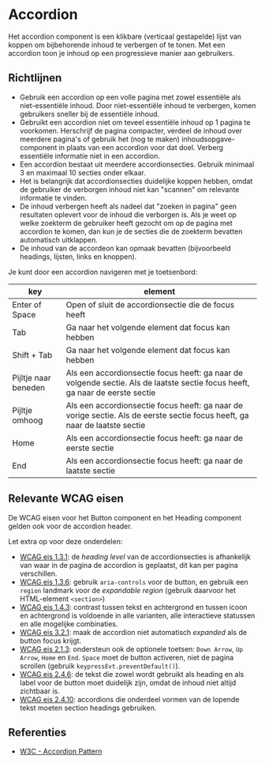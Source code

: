 # Accordion

Het accordion component is een klikbare (verticaal gestapelde) lijst van koppen om bijbehorende inhoud te verbergen of te tonen. Met een accordion toon je inhoud op een progressieve manier aan gebruikers.

## Richtlijnen

- Gebruik een accordion op een volle pagina met zowel essentiële als niet-essentiële inhoud. Door niet-essentiële inhoud te verbergen, komen gebruikers sneller bij de essentiële inhoud.
- Gebruikt een accordion niet om teveel essentiële inhoud op 1 pagina te voorkomen. Herschrijf de pagina compacter, verdeel de inhoud over meerdere pagina's of gebruik het (nog te maken) inhoudsopgave-component in plaats van een accordion voor dat doel. Verberg essentiële informatie niet in een accordion.
- Een accordion bestaat uit meerdere accordionsecties. Gebruik minimaal 3 en maximaal 10 secties onder elkaar.
- Het is belangrijk dat accordionsecties duidelijke koppen hebben, omdat de gebruiker de verborgen inhoud niet kan "scannen" om relevante informatie te vinden.
- De inhoud verbergen heeft als nadeel dat "zoeken in pagina" geen resultaten oplevert voor de inhoud die verborgen is. Als je weet op welke zoekterm de gebruiker heeft gezocht om op de pagina met accordion te komen, dan kun je de secties die de zoekterm bevatten automatisch uitklappen.
- De inhoud van de accordeon kan opmaak bevatten (bijvoorbeeld headings, lijsten, links en knoppen).

Je kunt door een accordion navigeren met je toetsenbord:

| key                  | element                                                                                                                      |
| -------------------- | ---------------------------------------------------------------------------------------------------------------------------- |
| Enter of Space       | Open of sluit de accordionsectie die de focus heeft                                                                          |
| Tab                  | Ga naar het volgende element dat focus kan hebben                                                                            |
| Shift + Tab          | Ga naar het volgende element dat focus kan hebben                                                                            |
| Pijltje naar beneden | Als een accordionsectie focus heeft: ga naar de volgende sectie. Als de laatste sectie focus heeft, ga naar de eerste sectie |
| Pijltje omhoog       | Als een accordionsectie focus heeft: ga naar de vorige sectie. Als de eerste sectie focus heeft, ga naar de laatste sectie   |
| Home                 | Als een accordionsectie focus heeft: ga naar de eerste sectie                                                                |
| End                  | Als een accordionsectie focus heeft: ga naar de laatste sectie                                                               |

## Relevante WCAG eisen

De WCAG eisen voor het Button component en het Heading component gelden ook voor de accordion header.

Let extra op voor deze onderdelen:

- [WCAG eis 1.3.1](https://www.w3.org/TR/WCAG21/#info-and-relationships): de _heading level_ van de accordionsecties is afhankelijk van waar in de pagina de accordion is geplaatst, dit kan per pagina verschillen.
- [WCAG eis 1.3.6](https://www.w3.org/TR/WCAG21/#identify-purpose): gebruik `aria-controls` voor de button, en gebruik een `region` landmark voor de _expandable region_ (gebruik daarvoor het HTML-element `<section>`)
- [WCAG eis 1.4.3](https://www.w3.org/TR/WCAG21/#contrast-minimum): contrast tussen tekst en achtergrond en tussen icoon en achtergrond is voldoende in alle varianten, alle interactieve statussen en alle mogelijke combinaties.
- [WCAG eis 3.2.1](https://www.w3.org/TR/WCAG21/#on-focus): maak de accordion niet automatisch _expanded_ als de button focus krijgt.
- [WCAG eis 2.1.3](https://www.w3.org/TR/WCAG21/#keyboard-no-exception): ondersteun ook de optionele toetsen: `Down Arrow`, `Up Arrow`, `Home` en `End`. `Space` moet de button activeren, niet de pagina scrollen (gebruik `keypressEvt.preventDefault()`).
- [WCAG eis 2.4.6](https://www.w3.org/TR/WCAG21/#headings-and-labels): de tekst die zowel wordt gebruikt als heading en als label voor de button moet duidelijk zijn, omdat de inhoud niet altijd zichtbaar is.
- [WCAG eis 2.4.10](https://www.w3.org/TR/WCAG21/#section-headings): accordions die onderdeel vormen van de lopende tekst moeten section headings gebruiken.

## Referenties

- [W3C - Accordion Pattern](https://www.w3.org/WAI/ARIA/apg/patterns/accordion/)
